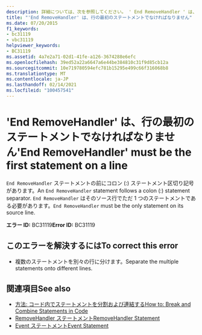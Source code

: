```yaml
---
description: 詳細については、次を参照してください。 ' End RemoveHandler ' は、行の最初のステートメントでなければなりません
title: "'End RemoveHandler' は、行の最初のステートメントでなければなりません"
ms.date: 07/20/2015
f1_keywords:
- bc31119
- vbc31119
helpviewer_keywords:
- BC31119
ms.assetid: 4a7e2a71-02d1-41fe-a126-3674288e6efc
ms.openlocfilehash: 39ed52a22a6647a6e44be384810c31f9d85cb12a
ms.sourcegitcommit: 10e719780594efc781b15295e499c66f316068b8
ms.translationtype: MT
ms.contentlocale: ja-JP
ms.lasthandoff: 02/14/2021
ms.locfileid: "100457541"
---
```

# <a name="end-removehandler-must-be-the-first-statement-on-a-line"></a><span data-ttu-id="aeb10-103">'End RemoveHandler' は、行の最初のステートメントでなければなりません</span><span class="sxs-lookup"><span data-stu-id="aeb10-103">'End RemoveHandler' must be the first statement on a line</span></span>

<span data-ttu-id="aeb10-104">`End RemoveHandler` ステートメントの前にコロン (:) ステートメント区切り記号があります。</span><span class="sxs-lookup"><span data-stu-id="aeb10-104">An `End RemoveHandler` statement follows a colon (:) statement separator.</span></span> <span data-ttu-id="aeb10-105">`End RemoveHandler` はそのソース行でただ 1 つのステートメントである必要があります。</span><span class="sxs-lookup"><span data-stu-id="aeb10-105">`End RemoveHandler` must be the only statement on its source line.</span></span>  
  
 <span data-ttu-id="aeb10-106">**エラー ID:** BC31119</span><span class="sxs-lookup"><span data-stu-id="aeb10-106">**Error ID:** BC31119</span></span>  
  
## <a name="to-correct-this-error"></a><span data-ttu-id="aeb10-107">このエラーを解決するには</span><span class="sxs-lookup"><span data-stu-id="aeb10-107">To correct this error</span></span>  
  
- <span data-ttu-id="aeb10-108">複数のステートメントを別々の行に分けます。</span><span class="sxs-lookup"><span data-stu-id="aeb10-108">Separate the multiple statements onto different lines.</span></span>  
  
## <a name="see-also"></a><span data-ttu-id="aeb10-109">関連項目</span><span class="sxs-lookup"><span data-stu-id="aeb10-109">See also</span></span>

- [<span data-ttu-id="aeb10-110">方法: コード内でステートメントを分割および連結する</span><span class="sxs-lookup"><span data-stu-id="aeb10-110">How to: Break and Combine Statements in Code</span></span>](../programming-guide/program-structure/how-to-break-and-combine-statements-in-code.md)
- [<span data-ttu-id="aeb10-111">RemoveHandler ステートメント</span><span class="sxs-lookup"><span data-stu-id="aeb10-111">RemoveHandler Statement</span></span>](../language-reference/statements/removehandler-statement.md)
- [<span data-ttu-id="aeb10-112">Event ステートメント</span><span class="sxs-lookup"><span data-stu-id="aeb10-112">Event Statement</span></span>](../language-reference/statements/event-statement.md)
